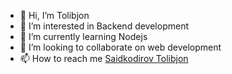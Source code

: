 - 👋 Hi, I’m Tolibjon
- 👀 I’m interested in Backend development
- 🌱 I’m currently learning Nodejs
- 💞️ I’m looking to collaborate on web development
- 📫 How to reach me <a href='tel:+99894274007' > Saidkodirov Tolibjon </a>

<!---
Saidkodirov/Saidkodirov is a ✨ special ✨ repository because its `README.md` (this file) appears on your GitHub profile.
You can click the Preview link to take a look at your changes.
--->
